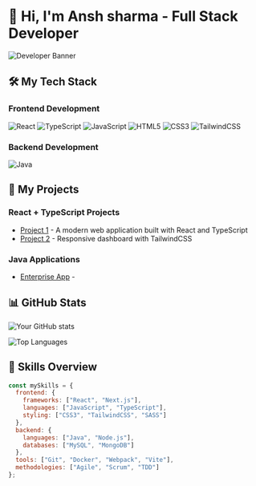 
# 👋 Hi, I'm Ansh sharma - Full Stack Developer

![Developer Banner](https://images.unsplash.com/photo-1555066931-4365d14bab8c?ixlib=rb-4.0.3&ixid=M3wxMjA3fDB8MHxwaG90by1wYWdlfHx8fGVufDB8fHx8fA%3D%3D&auto=format&fit=crop&w=1470&q=80)

## 🛠️ My Tech Stack

### Frontend Development
![React](https://img.shields.io/badge/React-20232A?style=for-the-badge&logo=react&logoColor=61DAFB)
![TypeScript](https://img.shields.io/badge/TypeScript-007ACC?style=for-the-badge&logo=typescript&logoColor=white)
![JavaScript](https://img.shields.io/badge/JavaScript-F7DF1E?style=for-the-badge&logo=javascript&logoColor=black)
![HTML5](https://img.shields.io/badge/HTML5-E34F26?style=for-the-badge&logo=html5&logoColor=white)
![CSS3](https://img.shields.io/badge/CSS3-1572B6?style=for-the-badge&logo=css3&logoColor=white)
![TailwindCSS](https://img.shields.io/badge/Tailwind_CSS-38B2AC?style=for-the-badge&logo=tailwind-css&logoColor=white)

### Backend Development
![Java](https://img.shields.io/badge/Java-ED8B00?style=for-the-badge&logo=openjdk&logoColor=white)

## 🚀 My Projects

### React + TypeScript Projects
- [Project 1](https://github.com/yourusername/project1) - A modern web application built with React and TypeScript
- [Project 2](https://github.com/yourusername/project2) - Responsive dashboard with TailwindCSS

### Java Applications
- [Enterprise App](https://github.com/yourusername/java-app) - 

## 📊 GitHub Stats

![Your GitHub stats](https://github-readme-stats.vercel.app/api?username=yourusername&show_icons=true&theme=radical)

![Top Languages](https://github-readme-stats.vercel.app/api/top-langs/?username=yourusername&layout=compact&theme=radical)

## 🌟 Skills Overview

```javascript
const mySkills = {
  frontend: {
    frameworks: ["React", "Next.js"],
    languages: ["JavaScript", "TypeScript"],
    styling: ["CSS3", "TailwindCSS", "SASS"]
  },
  backend: {
    languages: ["Java", "Node.js"],
    databases: ["MySQL", "MongoDB"]
  },
  tools: ["Git", "Docker", "Webpack", "Vite"],
  methodologies: ["Agile", "Scrum", "TDD"]
};
